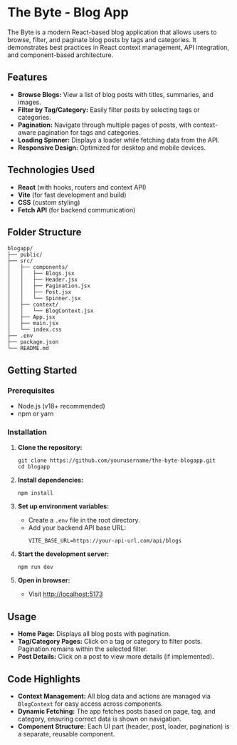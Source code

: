 # The Byte - Blog App

The Byte is a modern React-based blog application that allows users to browse, filter, and paginate blog posts by tags and categories. It demonstrates best practices in React context management, API integration, and component-based architecture.

## Features

- **Browse Blogs:** View a list of blog posts with titles, summaries, and images.
- **Filter by Tag/Category:** Easily filter posts by selecting tags or categories.
- **Pagination:** Navigate through multiple pages of posts, with context-aware pagination for tags and categories.
- **Loading Spinner:** Displays a loader while fetching data from the API.
- **Responsive Design:** Optimized for desktop and mobile devices.

## Technologies Used

- **React** (with hooks, routers and context API)
- **Vite** (for fast development and build)
- **CSS** (custom styling)
- **Fetch API** (for backend communication)

## Folder Structure

```
blogapp/
├── public/
├── src/
│   ├── components/
│   │   ├── Blogs.jsx
│   │   ├── Header.jsx
│   │   ├── Pagination.jsx
│   │   ├── Post.jsx
│   │   └── Spinner.jsx
│   ├── context/
│   │   └── BlogContext.jsx
│   ├── App.jsx
│   ├── main.jsx
│   └── index.css
├── .env
├── package.json
└── README.md
```

## Getting Started

### Prerequisites

- Node.js (v18+ recommended)
- npm or yarn

### Installation

1. **Clone the repository:**
   ```
   git clone https://github.com/yourusername/the-byte-blogapp.git
   cd blogapp
   ```

2. **Install dependencies:**
   ```
   npm install
   ```

3. **Set up environment variables:**
   - Create a `.env` file in the root directory.
   - Add your backend API base URL:
     ```
     VITE_BASE_URL=https://your-api-url.com/api/blogs
     ```

4. **Start the development server:**
   ```
   npm run dev
   ```

5. **Open in browser:**
   - Visit [http://localhost:5173](http://localhost:5173)

## Usage

- **Home Page:** Displays all blog posts with pagination.
- **Tag/Category Pages:** Click on a tag or category to filter posts. Pagination remains within the selected filter.
- **Post Details:** Click on a post to view more details (if implemented).

## Code Highlights

- **Context Management:** All blog data and actions are managed via `BlogContext` for easy access across components.
- **Dynamic Fetching:** The app fetches posts based on page, tag, and category, ensuring correct data is shown on navigation.
- **Component Structure:** Each UI part (header, post, loader, pagination) is a separate, reusable component.
